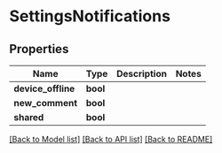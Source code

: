 # SettingsNotifications

## Properties
Name | Type | Description | Notes
------------ | ------------- | ------------- | -------------
**device_offline** | **bool** |  | 
**new_comment** | **bool** |  | 
**shared** | **bool** |  | 

[[Back to Model list]](../README.md#documentation-for-models) [[Back to API list]](../README.md#documentation-for-api-endpoints) [[Back to README]](../README.md)

